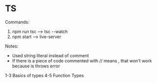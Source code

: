 # TS

Commands:

1. npm run tsc --> tsc --watch
2. npm start --> live-server

Notes:

- Used string literal instead of comment
- If there is a piece of code commented with // means , that won't work because is throws error

1-3 Basics of types
4-5 Function Types

